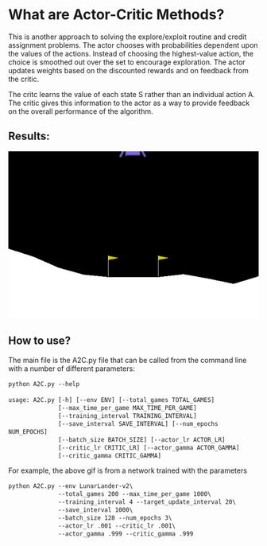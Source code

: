 # What are Actor-Critic Methods?

This is another approach to solving the explore/exploit routine and credit assignment problems. The actor chooses with probabilities dependent upon the values of the actions. Instead of choosing the highest-value action, the choice is smoothed out over the set to encourage exploration. The actor updates weights based on the discounted rewards and on feedback from the critic. 

The critc learns the value of each state S rather than an individual action A. The critic gives this information to the actor as a way to provide feedback on the overall performance of the algorithm.

## Results:

![](LunarLander2.gif)

## How to use?

The main file is the A2C.py file that can be called from the command line with a number of different parameters:

```
python A2C.py --help

usage: A2C.py [-h] [--env ENV] [--total_games TOTAL_GAMES]
              [--max_time_per_game MAX_TIME_PER_GAME]
              [--training_interval TRAINING_INTERVAL]
              [--save_interval SAVE_INTERVAL] [--num_epochs NUM_EPOCHS]
              [--batch_size BATCH_SIZE] [--actor_lr ACTOR_LR]
              [--critic_lr CRITIC_LR] [--actor_gamma ACTOR_GAMMA]
              [--critic_gamma CRITIC_GAMMA]
```
For example, the above gif is from a network trained with the parameters
```
python A2C.py --env LunarLander-v2\
              --total_games 200 --max_time_per_game 1000\
              --training_interval 4 --target_update_interval 20\
              --save_interval 1000\
              --batch_size 128 --num_epochs 3\
              --actor_lr .001 --critic_lr .001\
              --actor_gamma .999 --critic_gamma .999
```
